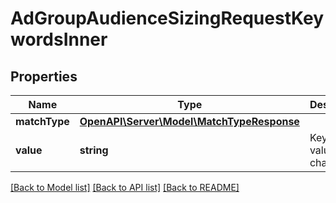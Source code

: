 # AdGroupAudienceSizingRequestKeywordsInner

## Properties
Name | Type | Description | Notes
------------ | ------------- | ------------- | -------------
**matchType** | [**OpenAPI\Server\Model\MatchTypeResponse**](MatchTypeResponse.md) |  | 
**value** | **string** | Keyword value (120 chars max). | 

[[Back to Model list]](../README.md#documentation-for-models) [[Back to API list]](../README.md#documentation-for-api-endpoints) [[Back to README]](../README.md)


